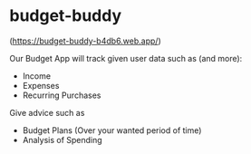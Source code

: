 # budget-buddy
(https://budget-buddy-b4db6.web.app/)

Our Budget App will track given user data such as (and more):
- Income
- Expenses
- Recurring Purchases
  
Give advice such as
- Budget Plans (Over your wanted period of time)
- Analysis of Spending

